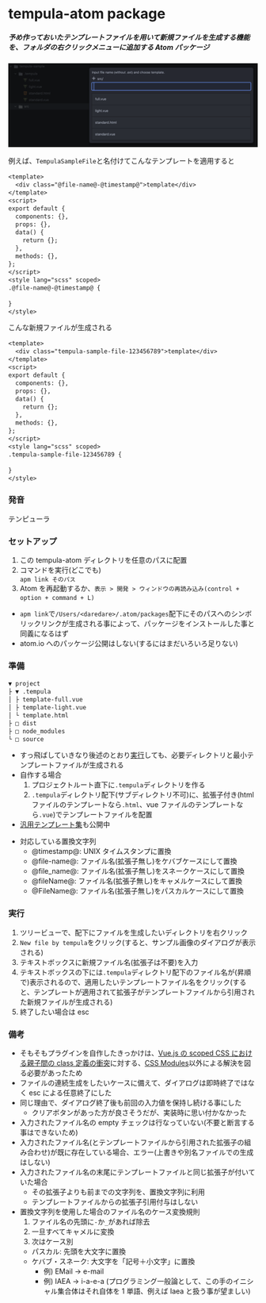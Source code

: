 # tempula-atom package

##### 予め作っておいたテンプレートファイルを用いて新規ファイルを生成する機能を、フォルダの右クリックメニューに追加する Atom パッケージ

![サンプル](./readme-sample.png)

例えば、`TempulaSampleFile`と名付けてこんなテンプレートを適用すると

```
<template>
  <div class="@file-name@-@timestamp@">template</div>
</template>
<script>
export default {
  components: {},
  props: {},
  data() {
    return {};
  },
  methods: {},
};
</script>
<style lang="scss" scoped>
.@file-name@-@timestamp@ {

}
</style>
```

こんな新規ファイルが生成される

```
<template>
  <div class="tempula-sample-file-123456789">template</div>
</template>
<script>
export default {
  components: {},
  props: {},
  data() {
    return {};
  },
  methods: {},
};
</script>
<style lang="scss" scoped>
.tempula-sample-file-123456789 {

}
</style>
```

### 発音

テンピューラ

### セットアップ

1. この tempula-atom ディレクトリを任意のパスに配置
1. コマンドを実行(どこでも)  
   `apm link そのパス`
1. Atom を再起動するか、`表示 > 開発 > ウィンドウの再読み込み(control + option + command + L)`

- `apm link`で`/Users/<daredare>/.atom/packages`配下にそのパスへのシンボリックリンクが生成される事によって、パッケージをインストールした事と同義になるはず
- atom.io へのパッケージ公開はしない(するにはまだいろいろ足りない)

### 準備

```
▼ project
├ ▼ .tempula
│ ├ template-full.vue
│ ├ template-light.vue
│ └ template.html
├ □ dist
├ □ node_modules
└ □ source
```

- すっ飛ばしていきなり後述のとおり[実行](#実行)しても、必要ディレクトリと最小テンプレートファイルが生成される
- 自作する場合
  1. プロジェクトルート直下に`.tempula`ディレクトリを作る
  1. `.tempula`ディレクトリ配下(サブディレクトリ不可)に、拡張子付き(html ファイルのテンプレートなら`.html`、vue ファイルのテンプレートなら`.vue`)でテンプレートファイルを配置
- [汎用テンプレート集<tempula-templates-general>](../../../tempula-templates-general)も公開中

* 対応している置換文字列
  - @timestamp@: UNIX タイムスタンプに置換
  - @file-name@: ファイル名(拡張子無し)をケバブケースにして置換
  - @file_name@: ファイル名(拡張子無し)をスネークケースにして置換
  - @fileName@: ファイル名(拡張子無し)をキャメルケースにして置換
  - @FileName@: ファイル名(拡張子無し)をパスカルケースにして置換

### 実行

1. ツリービューで、配下にファイルを生成したいディレクトリを右クリック
1. `New file by tempula`をクリック(すると、サンプル画像のダイアログが表示される)
1. テキストボックスに新規ファイル名(拡張子は不要)を入力
1. テキストボックスの下には`.tempula`ディレクトリ配下のファイル名が(昇順で)表示されるので、適用したいテンプレートファイル名をクリック(すると、テンプレートが適用されて拡張子がテンプレートファイルから引用された新規ファイルが生成される)
1. 終了したい場合は esc

### 備考

- そもそもプラグインを自作したきっかけは、[Vue.js の scoped CSS における親子間の class 定義の衝突](https://qiita.com/wintyo/items/dfc232255ad45fdf376f)に対する、[CSS Modules](https://qiita.com/mascii/items/3202b9e18fd4a7366ac1)以外による解決を図る必要があったため
- ファイルの連続生成をしたいケースに備えて、ダイアログは即時終了ではなく esc による任意終了にした
- 同じ理由で、ダイアログ終了後も前回の入力値を保持し続ける事にした
  - クリアボタンがあった方が良さそうだが、実装時に思い付かなかった
- 入力されたファイル名の empty チェックは行なっていない(不要と断言する事はできないため)
- 入力されたファイル名(とテンプレートファイルから引用された拡張子の組み合わせ)が既に存在している場合、エラー(上書きや別名ファイルでの生成はしない)
- 入力されたファイル名の末尾にテンプレートファイルと同じ拡張子が付いていた場合
  - その拡張子よりも前までの文字列を、置換文字列に利用
  - テンプレートファイルからの拡張子引用付与はしない
- 置換文字列を使用した場合のファイル名のケース変換規則
  1. ファイル名の先頭に`-`か`_`があれば除去
  1. 一旦すべてキャメルに変換
  1. 次はケース別
  - パスカル: 先頭を大文字に置換
  - ケバブ・スネーク: 大文字を「記号＋小文字」に置換
    - 例) EMail → e-mail
    - 例) IAEA → i-a-e-a (プログラミング一般論として、この手のイニシャル集合体はそれ自体を 1 単語、例えば Iaea と扱う事が望ましい)
